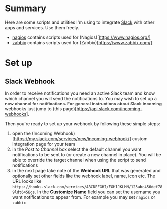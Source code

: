 # Summary
Here are some scripts and utilities I'm using to integrate [Slack](https://slack.com/) with other apps and services.
Use them freely.

* [nagios](nagios) contains scripts used for (Nagios)[https://www.nagios.org/]
* [zabbix](zabbix) contains scripts used for (Zabbix)[https://www.zabbix.com/]

# Set up
## Slack Webhook
In order to receive notifications you need an active Slack team and know which channel you will send the notifications to. You may wish to set up a new channel for notifications.
For general instructions about Slack incoming webhooks just jump to (this page)[https://api.slack.com/incoming-webhooks].

Then you're ready to set up your webhook by following these simple steps:
1. open the (Incoming Webhook)[https://my.slack.com/services/new/incoming-webhook/] custom integration page for your team
2. in the *Post to Channel* box select the default channel you want notifications to be sent to (or create a new channel in place). You will be able to override the target channel when using the script to send notifications
3. in the next page take note of the **Webhook URL** that was generated and optionally set other fields like the webhook label, name, icon etc. The URL looks like `https://hooks.slack.com/services/ABCDEFGHI/FGHIJKLMN/123abc456def789ldt645Bgs`. In the **Customize Name** field you can set the username you want notifications to appear from. For example you may set `nagios` or `zabbix`
